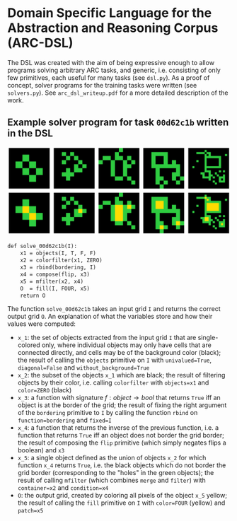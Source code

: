 # Domain Specific Language for the Abstraction and Reasoning Corpus (ARC-DSL)

The DSL was created with the aim of being expressive enough to allow programs solving arbitrary ARC tasks, and generic, i.e. consisting of only few primitives, each useful for many tasks (see ```dsl.py```). As a proof of concept, solver programs for the training tasks were written (see ```solvers.py```). See ```arc_dsl_writeup.pdf``` for a more detailed description of the work.


## Example solver program for task `00d62c1b` written in the DSL

![Tux, the Linux mascot](00d62c1b.png)

```
def solve_00d62c1b(I):
    x1 = objects(I, T, F, F)
    x2 = colorfilter(x1, ZERO)
    x3 = rbind(bordering, I)
    x4 = compose(flip, x3)
    x5 = mfilter(x2, x4)
    O  = fill(I, FOUR, x5)
    return O
```

The function `solve_00d62c1b` takes an input grid `I` and returns the correct output grid `O`. An explanation of what the variables store and how their values were computed:

- `x_1`: the set of objects extracted from the input grid `I` that are single-colored only, where individual objects may only have cells that are connected directly, and cells may be of the background color (black); the result of calling the `objects` primitive on `I` with `univalued=True`, `diagonal=False` and `without_background=True`
- `x_2`: the subset of the objects `x_1` which are black; the result of filtering objects by their color, i.e. calling `colorfilter` with `objects=x1` and `color=ZERO` (black)
- `x_3`: a function with signature $f: object \rightarrow bool$ that returns `True` iff an object is at the border of the grid; the result of fixing the right argument of the `bordering` primitive to `I` by calling the function `rbind` on `function=bordering` and `fixed=I`
- `x_4`: a function that returns the inverse of the previous function, i.e. a function that returns `True` iff an object does not border the grid border; the result of composing the `flip` primitive (which simply negates flips a boolean) and `x3`
- `x_5`: a single object defined as the union of objects `x_2` for which function `x_4` returns `True`, i.e. the black objects which do not border the grid border (corresponding to the "holes" in the green objects); the result of calling `mfilter` (which combines `merge` and `filter`) with `container=x2` and `condition=x4`
- `O`: the output grid, created by coloring all pixels of the object `x_5` yellow; the result of calling the `fill` primitive on `I` with `color=FOUR` (yellow) and `patch=x5`

